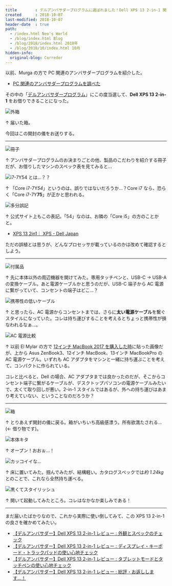 ```yaml
---
title        : デルアンバサダープログラムに選ばれました！Dell XPS 13 2-in-1 開封の儀
created      : 2018-10-07
last-modified: 2018-10-07
header-date  : true
path:
  - /index.html Neo's World
  - /blog/index.html Blog
  - /blog/2018/index.html 2018年
  - /blog/2018/10/index.html 10月
hidden-info:
  original-blog: Corredor
---
```


以前、Murga の方で PC 関連のアンバサダープログラムを紹介した。

- [PC 関連のアンバサダープログラムを調べた](/blog/2018/01/04-01.html)

その中の「[デルアンバサダープログラム](https://dell-ambassador.com/)」にこの度当選して、**Dell XPS 13 2-in-1** をお借りできることになった。

![外箱](07-01-06.jpg)

↑ 届いた箱。

今回はこの開封の儀をお送りする。

---

![冊子](07-01-05.jpg)

↑ アンバサダープログラムのお決まりごとの他、製品のこだわりを紹介する冊子だが、お借りしたマシンのスペック表を見てみると…

![i7-7Y54 とは…？？](07-01-04.jpg)

↑ 「Core i7-7Y*54*」というのは、誤りではないだろうか…？Core i7 なら、恐らく「Core i7-7Y**75**」が正かと思われる。

![多分誤記](07-01-01.png)

↑ 公式サイト上もこの表記。「54」なのは、お隣の「Core i5」の方のことかと。

- [XPS 13 2in1｜ XPS - Dell Japan](https://dell-ambassador.com/products/xps/13_9365_2in1/)

ただの誤植とは思うが、どんなプロセッサが載っているのかは改めて確認するとしよう。

---

![付属品](07-01-03.jpg)

↑ 先に本体以外の周辺機器を開けてみた。専用タッチペンと、USB-C → USB-A の変換ケーブル。あと電源ケーブルかと思うのだが、USB-C 端子から AC 電源に繋がっていて、コンセントの端子はどこ…？

![携帯性の低いケーブル](07-01-02.jpg)

↑ と思ったら、AC 電源からコンセントまでは、さらに**太い電源ケーブル**を繋ぐスタイルになっていた。コレは持ち運びすることを考えるとちょっと携帯性が損なわれるなぁ…。

![AC 電源比較](/blog/2018/09/05-01-04.jpg)

↑ 以前 El Mylar の方で [12インチ MacBook 2017 を購入した時](/blog/2018/09/05-01.html)に貼った画像だが、上から Asus ZenBook3、12インチ MacBook、13インチ MacBookPro の AC 電源ケーブル。いずれも AC アダプタをマシンと一緒に持ち運ぶことを考えて、コンパクトに作られている。

コレと比べると、Dell の場合、AC アダプタまでは良かったのだが、そこからコンセント端子に繋がるケーブルが、デスクトップパソコンの電源ケーブルみたいで、太くて取り回しが悪い。2-in-1 スタイルではあるが、外への持ち運びはあまり考えていない、ということなのだろうか？

---

![箱](07-01-10.jpg)

↑ とりあえず開封の儀に戻る。箱がいちいち高級感漂う。所有欲満たされる… (← 借り物です)。

![本体キタ](07-01-09.jpg)

↑ オープン！おおぉ…！

![カッコイイな…](07-01-08.jpg)

↑ 床に置いてみた。掴んでみたが、結構軽い。カタログスペックでは*約 1.24kg* とのことで、これなら全然持ち運べる。

![黒くてスタイリッシュ](07-01-07.jpg)

↑ 開いて起動してみたところ。コレはなかなか楽しみである！

---

まだ届いたばかりなので、これから実際に使い倒してみて、この XPS 13 2-in-1 の良さを確かめてみたい。

- [【デルアンバサダー】Dell XPS 13 2-in-1 レビュー : 外観とスペックのチェック](/blog/2018/10/11-01.html)
- [【デルアンバサダー】Dell XPS 13 2-in-1 レビュー : ディスプレイ・キーボード・トラックパッドの使い心地チェック](/blog/2018/10/16-03.html)
- [【デルアンバサダー】Dell XPS 13 2-in-1 レビュー : タブレットモードとタッチペンの使い心地チェック](/blog/2018/11/05-02.html)
- [【デルアンバサダー】Dell XPS 13 2-in-1 レビュー : 総評・お返しします…！](/blog/2018/11/06-02.html)
